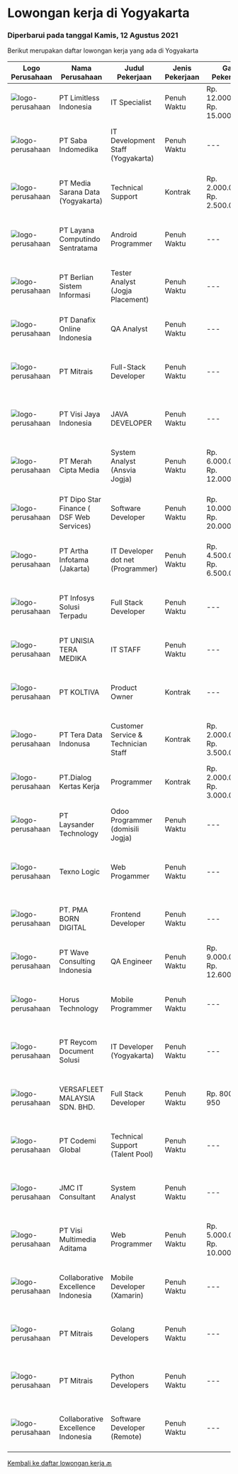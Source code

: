 
  # Lowongan kerja di Yogyakarta

  ### Diperbarui pada tanggal Kamis, 12 Agustus 2021

  Berikut merupakan daftar lowongan kerja yang ada di Yogyakarta

  |Logo Perusahaan | Nama Perusahaan | Judul Pekerjaan | Jenis Pekerjaan | Gaji Pekerjaan | Lokasi | Deskripsi | Tanggal diunggah | Pranala |
  | -------------- | --------------- | --------------- | --------- | --------- | -------------- | ------- | ----------- | ----------- |
  |![logo-perusahaan](https://image-service-cdn.seek.com.au/2be73fa00e029df249b86e389af90eecf405b3b5/ee4dce1061f3f616224767ad58cb2fc751b8d2dc)|PT Limitless Indonesia|IT Specialist|Penuh Waktu|Rp. 12.000.000-Rp. 15.000.000|Yogyakarta|The CompanyKeywords Studios is an international service provider in the global video games industry with studios in Madrid, Dublin, London, Barcelona,...|Rabu, 11 Agustus 2021|https://www.jobstreet.co.id/id/job/it-specialist-3598331?token=0~1f3cc4ed-2ea2-4daf-bf1d-fed8c40d5a91&sectionRank=1&jobId=jobstreet-id-job-3598331|
|![logo-perusahaan](https://image-service-cdn.seek.com.au/fd4e0e8b1c4e3845b01f36c504d8073041e3b470/ee4dce1061f3f616224767ad58cb2fc751b8d2dc)|PT Saba Indomedika|IT Development Staff (Yogyakarta)|Penuh Waktu|---|Yogyakarta|Deskripsi Pekerjaan Membuat program untuk kebutuhan perusahaan khususnya aplikasi Finance Memformulasikan spesifikasi program dan basic prototypes...|Selasa, 10 Agustus 2021|https://www.jobstreet.co.id/id/job/it-development-staff-yogyakarta-3585518?token=0~1f3cc4ed-2ea2-4daf-bf1d-fed8c40d5a91&sectionRank=2&jobId=jobstreet-id-job-3585518|
|![logo-perusahaan](https://image-service-cdn.seek.com.au/36a02f84cc30c2a56a2ea6a8536316d510b87f73/ee4dce1061f3f616224767ad58cb2fc751b8d2dc)|PT Media Sarana Data (Yogyakarta)|Technical Support|Kontrak|Rp. 2.000.000-Rp. 2.500.000|Yogyakarta|Kualifikasi : Usia maksimal 25 tahun, Minimal Lulusan SMK jurusan TKJ Terbiasa dengan ketinggian Bersedia bekerja secara shift dan lembur Pekerja...|Selasa, 10 Agustus 2021|https://www.jobstreet.co.id/id/job/technical-support-3597714?token=0~1f3cc4ed-2ea2-4daf-bf1d-fed8c40d5a91&sectionRank=3&jobId=jobstreet-id-job-3597714|
|![logo-perusahaan](https://image-service-cdn.seek.com.au/613f901daeb8be2d89c655ebdc2b9758473108d8/ee4dce1061f3f616224767ad58cb2fc751b8d2dc)|PT Layana Computindo Sentratama|Android Programmer|Penuh Waktu|---|Yogyakarta|Syarat: Menguasai pemrograman aplikasi Android, menggunakan Kotlin Menguasai Android Studio Memahami XML, Android SDK, Firebase, MySQL, Google API,...|Rabu, 11 Agustus 2021|https://www.jobstreet.co.id/id/job/android-programmer-3591126?token=0~1f3cc4ed-2ea2-4daf-bf1d-fed8c40d5a91&sectionRank=4&jobId=jobstreet-id-job-3591126|
|![logo-perusahaan](https://image-service-cdn.seek.com.au/ccc0df9110fd5f01c647c290b339361a3aae7efb/ee4dce1061f3f616224767ad58cb2fc751b8d2dc)|PT Berlian Sistem Informasi|Tester Analyst (Jogja Placement)|Penuh Waktu|---|Yogyakarta|Minimum Requirements : Bachelor of Computer Science / Information System or equivalent professional experience in software development and testing At...|Rabu, 11 Agustus 2021|https://www.jobstreet.co.id/id/job/tester-analyst-jogja-placement-3590211?token=0~1f3cc4ed-2ea2-4daf-bf1d-fed8c40d5a91&sectionRank=5&jobId=jobstreet-id-job-3590211|
|![logo-perusahaan](https://image-service-cdn.seek.com.au/a306aa4b262071df57a1eaec9adc441832274ebb/ee4dce1061f3f616224767ad58cb2fc751b8d2dc)|PT Danafix Online Indonesia|QA Analyst|Penuh Waktu|---|Yogyakarta|Job requirements Bachelor's Degree in Computer Science, Information Technology, Computer Engineering, and any related field Experience in Automation...|Selasa, 10 Agustus 2021|https://www.jobstreet.co.id/id/job/qa-analyst-3585478?token=0~1f3cc4ed-2ea2-4daf-bf1d-fed8c40d5a91&sectionRank=6&jobId=jobstreet-id-job-3585478|
|![logo-perusahaan](https://image-service-cdn.seek.com.au/969b0c47f133a1e0155056a5d964c63953dd6304/ee4dce1061f3f616224767ad58cb2fc751b8d2dc)|PT Mitrais|Full-Stack Developer|Penuh Waktu|---|Bali|Build your Career with Mitrais!  We're looking for experienced Full-Stack Developers to be part of our team. What will you be doing? Coding high...|Kamis, 12 Agustus 2021|https://www.jobstreet.co.id/id/job/full-stack-developer-3598582?token=0~1f3cc4ed-2ea2-4daf-bf1d-fed8c40d5a91&sectionRank=7&jobId=jobstreet-id-job-3598582|
|![logo-perusahaan](https://image-service-cdn.seek.com.au/271604a60db206de27f2dac5a79303874f1d7f2f/ee4dce1061f3f616224767ad58cb2fc751b8d2dc)|PT Visi Jaya Indonesia|JAVA DEVELOPER|Penuh Waktu|---|Jakarta Selatan|Build your Career with Eidupay!We are looking for Java Developer to be part of our team in Jakarta and Jogja.Job Reponsibility Develop a scalable and...|Rabu, 11 Agustus 2021|https://www.jobstreet.co.id/id/job/java-developer-3586630?token=0~1f3cc4ed-2ea2-4daf-bf1d-fed8c40d5a91&sectionRank=8&jobId=jobstreet-id-job-3586630|
|![logo-perusahaan](https://image-service-cdn.seek.com.au/e1dd4270f52ae8e7b91b7ebc9c6012883f212cfe/ee4dce1061f3f616224767ad58cb2fc751b8d2dc)|PT Merah Cipta Media|System Analyst (Ansvia Jogja)|Penuh Waktu|Rp. 6.000.000-Rp. 12.000.000|Sleman|JOB DESCRIPTIONS :1. Divide large computer systems into partition to allow for easy management by individual engineers...|Senin, 09 Agustus 2021|https://www.jobstreet.co.id/id/job/system-analyst-ansvia-jogja-3596766?token=0~1f3cc4ed-2ea2-4daf-bf1d-fed8c40d5a91&sectionRank=9&jobId=jobstreet-id-job-3596766|
|![logo-perusahaan](https://us.123rf.com/450wm/pavelstasevich/pavelstasevich1811/pavelstasevich181101027/112815900-stock-vector-no-image-available-icon-flat-vector.jpg?ver=6)|PT Dipo Star Finance ( DSF Web Services)|Software Developer|Penuh Waktu|Rp. 10.000.000-Rp. 20.000.000|Jakarta Pusat|Job Description Collaborate with cross-functional teams (Sales, Marketing, Hardware, Product, Mobile, DevOps, UX, Data Science, Data Engineering, QA,...|Selasa, 10 Agustus 2021|https://www.jobstreet.co.id/id/job/software-developer-3585631?token=0~1f3cc4ed-2ea2-4daf-bf1d-fed8c40d5a91&sectionRank=10&jobId=jobstreet-id-job-3585631|
|![logo-perusahaan](https://us.123rf.com/450wm/pavelstasevich/pavelstasevich1811/pavelstasevich181101027/112815900-stock-vector-no-image-available-icon-flat-vector.jpg?ver=6)|PT Artha Infotama (Jakarta)|IT Developer dot net (Programmer)|Penuh Waktu|Rp. 4.500.000-Rp. 6.500.000|Jakarta Pusat|Experience in software development using .NET, ASP, C# Experience in database application programming Experience in Reporting Database Excellent...|Selasa, 10 Agustus 2021|https://www.jobstreet.co.id/id/job/it-developer-dot-net-programmer-3597386?token=0~1f3cc4ed-2ea2-4daf-bf1d-fed8c40d5a91&sectionRank=11&jobId=jobstreet-id-job-3597386|
|![logo-perusahaan](https://image-service-cdn.seek.com.au/82d403a01c9fe504042ec15fa2581f27695b6446/ee4dce1061f3f616224767ad58cb2fc751b8d2dc)|PT Infosys Solusi Terpadu|Full Stack Developer|Penuh Waktu|---|Jakarta Pusat|Work with development teams and product managers to ideate software solutions. Design client-side and server-side architecture. Build the front-end of...|Senin, 09 Agustus 2021|https://www.jobstreet.co.id/id/job/full-stack-developer-3589835?token=0~1f3cc4ed-2ea2-4daf-bf1d-fed8c40d5a91&sectionRank=12&jobId=jobstreet-id-job-3589835|
|![logo-perusahaan](https://image-service-cdn.seek.com.au/76145e692f6b39aa1d40167957a970cd6ba1f7a3/ee4dce1061f3f616224767ad58cb2fc751b8d2dc)|PT UNISIA TERA MEDIKA|IT STAFF|Penuh Waktu|---|Sleman|PT UNISIA TERA MEDIKAadalah anak perusahaan PT Unisia Medika Farma – Rumah Sakit “JIH” yang bergerak di bidang Teknologi Informasi untuk Sistem...|Jumat, 06 Agustus 2021|https://www.jobstreet.co.id/id/job/it-staff-3595277?token=0~1f3cc4ed-2ea2-4daf-bf1d-fed8c40d5a91&sectionRank=13&jobId=jobstreet-id-job-3595277|
|![logo-perusahaan](https://image-service-cdn.seek.com.au/c722a803b1d921d6d97b57b4df8a14b7a3bb09c5/ee4dce1061f3f616224767ad58cb2fc751b8d2dc)|PT KOLTIVA|Product Owner|Kontrak|---|Yogyakarta|Responsibilities:Product Owner responsibility is to ensures their products offer optimal value to potential customers. Interface with customers,...|Jumat, 06 Agustus 2021|https://www.jobstreet.co.id/id/job/product-owner-3582719?token=0~1f3cc4ed-2ea2-4daf-bf1d-fed8c40d5a91&sectionRank=14&jobId=jobstreet-id-job-3582719|
|![logo-perusahaan](https://image-service-cdn.seek.com.au/a0bb372251f3200733a3d47ff2480ae6bf58bbc6/ee4dce1061f3f616224767ad58cb2fc751b8d2dc)|PT Tera Data Indonusa|Customer Service & Technician Staff|Kontrak|Rp. 2.000.000-Rp. 3.500.000|Palembang|Deskripsi Pekerjaan: Fast respon dalam menerima keluhan pelanggan. Menerima dan menjawab telepon masuk. Mampu bekerjasama dengan divisi lain termasuk...|Kamis, 05 Agustus 2021|https://www.jobstreet.co.id/id/job/customer-service-technician-staff-3594542?token=0~1f3cc4ed-2ea2-4daf-bf1d-fed8c40d5a91&sectionRank=15&jobId=jobstreet-id-job-3594542|
|![logo-perusahaan](https://image-service-cdn.seek.com.au/ff483d2b6f19b91184401d751dabe60fa1c98adb/ee4dce1061f3f616224767ad58cb2fc751b8d2dc)|PT.Dialog Kertas Kerja|Programmer|Kontrak|Rp. 2.000.000-Rp. 3.000.000|Yogyakarta|Back End Programmer :Deskripsi Pekerjaan : Membuat spesifikasi teknis dari suatu program (software), aplikasi atau sistem; Melakukan perancangan dan...|Jumat, 06 Agustus 2021|https://www.jobstreet.co.id/id/job/programmer-3587369?token=0~1f3cc4ed-2ea2-4daf-bf1d-fed8c40d5a91&sectionRank=16&jobId=jobstreet-id-job-3587369|
|![logo-perusahaan](https://image-service-cdn.seek.com.au/188a74a077f27d8848c0d2064a064a4fe1c3bbf1/ee4dce1061f3f616224767ad58cb2fc751b8d2dc)|PT Laysander Technology|Odoo Programmer (domisili Jogja)|Penuh Waktu|---|Yogyakarta|Suka Coding, User Friendly Oriented, Develop Program yang berdampak bagi orang banyak?Jadilah Odoo Developer di Laysander Practical Business...|Sabtu, 07 Agustus 2021|https://www.jobstreet.co.id/id/job/odoo-programmer-domisili-jogja-3584253?token=0~1f3cc4ed-2ea2-4daf-bf1d-fed8c40d5a91&sectionRank=17&jobId=jobstreet-id-job-3584253|
|![logo-perusahaan](https://us.123rf.com/450wm/pavelstasevich/pavelstasevich1811/pavelstasevich181101027/112815900-stock-vector-no-image-available-icon-flat-vector.jpg?ver=6)|Texno Logic|Web Progammer|Penuh Waktu|---|Bantul|Kualifikasi: Pengalaman minimal 2 tahun di bidang yang sama Memiliki keinginan belajar yang kuat  Dapat bekerja sama dan berkolaborasi aktif dengan...|Selasa, 10 Agustus 2021|https://www.jobstreet.co.id/id/job/web-progammer-3597417?token=0~1f3cc4ed-2ea2-4daf-bf1d-fed8c40d5a91&sectionRank=18&jobId=jobstreet-id-job-3597417|
|![logo-perusahaan](https://image-service-cdn.seek.com.au/b06d4c41949c7f6fab191a47bd15ecde816cdbde/ee4dce1061f3f616224767ad58cb2fc751b8d2dc)|PT. PMA BORN DIGITAL|Frontend Developer|Penuh Waktu|---|Yogyakarta|We are looking for a frontend developer: You have expert knowledge of JavaScript, HTML/CSS and CSS preprocessors (SASS) You have experience with...|Minggu, 08 Agustus 2021|https://www.jobstreet.co.id/id/job/frontend-developer-3589759?token=0~1f3cc4ed-2ea2-4daf-bf1d-fed8c40d5a91&sectionRank=19&jobId=jobstreet-id-job-3589759|
|![logo-perusahaan](https://image-service-cdn.seek.com.au/d2e13c1755cfcfdfcb7b7635f1ecbc768f39f325/ee4dce1061f3f616224767ad58cb2fc751b8d2dc)|PT Wave Consulting Indonesia|QA Engineer|Penuh Waktu|Rp. 9.000.000-Rp. 12.600.000|Jakarta Barat|Job Highlights Young and energetic team, with attractive package Employee's Growth Flexible Working Place Allow WFH Provide Medical, BPJS TK, Tax PPh...|Jumat, 06 Agustus 2021|https://www.jobstreet.co.id/id/job/qa-engineer-3595209?token=0~1f3cc4ed-2ea2-4daf-bf1d-fed8c40d5a91&sectionRank=20&jobId=jobstreet-id-job-3595209|
|![logo-perusahaan](https://us.123rf.com/450wm/pavelstasevich/pavelstasevich1811/pavelstasevich181101027/112815900-stock-vector-no-image-available-icon-flat-vector.jpg?ver=6)|Horus Technology|Mobile Programmer|Penuh Waktu|---|Yogyakarta|Kualfiikasi: Minimal pendidikan S1 Teknik Informatika / Sistem Informasi  Menguasai Mobile Backend (Android); React Native / Android Studio / Flutter...|Selasa, 10 Agustus 2021|https://www.jobstreet.co.id/id/job/mobile-programmer-3597974?token=0~1f3cc4ed-2ea2-4daf-bf1d-fed8c40d5a91&sectionRank=21&jobId=jobstreet-id-job-3597974|
|![logo-perusahaan](https://image-service-cdn.seek.com.au/ecf6d71f6299b6febdc8e2a576a705f0519ee0ee/ee4dce1061f3f616224767ad58cb2fc751b8d2dc)|PT Reycom Document Solusi|IT Developer (Yogyakarta)|Penuh Waktu|---|Yogyakarta|Qualfication Candidate must possess at least Bachelor's Degree in Engineering (Computer/Telecommunication), Computer Science/Information Technology or...|Sabtu, 07 Agustus 2021|https://www.jobstreet.co.id/id/job/it-developer-yogyakarta-3584243?token=0~1f3cc4ed-2ea2-4daf-bf1d-fed8c40d5a91&sectionRank=22&jobId=jobstreet-id-job-3584243|
|![logo-perusahaan](https://image-service-cdn.seek.com.au/00549c23353df13ea823b9c1e5ee414bcabdc502/ee4dce1061f3f616224767ad58cb2fc751b8d2dc)|VERSAFLEET MALAYSIA SDN. BHD.|Full Stack Developer|Penuh Waktu|Rp. 800-Rp. 950|Jakarta Raya|FULL STACK DEVELOPERWe are looking for sharp, creative folks who learn fast and are independent to join a tech-savvy team of geeks full of energy,...|Jumat, 06 Agustus 2021|https://www.jobstreet.co.id/id/job/full-stack-developer-4628952/origin/my?token=0~1f3cc4ed-2ea2-4daf-bf1d-fed8c40d5a91&sectionRank=23&jobId=jobstreet-my-job-4628952|
|![logo-perusahaan](https://image-service-cdn.seek.com.au/8149326804c05fbb07b7e748fec1155fc8788f12/ee4dce1061f3f616224767ad58cb2fc751b8d2dc)|PT Codemi Global|Technical Support (Talent Pool)|Penuh Waktu|---|Yogyakarta|Assist customers and users with their enquiries and complaints. Create tickets of requests, questions and complaints, assign the tickets to the...|Rabu, 04 Agustus 2021|https://www.jobstreet.co.id/id/job/technical-support-talent-pool-3592925?token=0~1f3cc4ed-2ea2-4daf-bf1d-fed8c40d5a91&sectionRank=24&jobId=jobstreet-id-job-3592925|
|![logo-perusahaan](https://image-service-cdn.seek.com.au/a2204a6f248fedfcfbb4d393e68e7d11a2931c9a/ee4dce1061f3f616224767ad58cb2fc751b8d2dc)|JMC IT Consultant|System Analyst|Penuh Waktu|---|Bantul|Greetings!We are growing IT Consultant that focused on E-Gov industry. Within 12 years, we are already helping more than 300 IT development in...|Kamis, 05 Agustus 2021|https://www.jobstreet.co.id/id/job/system-analyst-3581615?token=0~1f3cc4ed-2ea2-4daf-bf1d-fed8c40d5a91&sectionRank=25&jobId=jobstreet-id-job-3581615|
|![logo-perusahaan](https://image-service-cdn.seek.com.au/b8528c389ba1b59ec14f571684d5a518b5b2a7b1/ee4dce1061f3f616224767ad58cb2fc751b8d2dc)|PT Visi Multimedia Aditama|Web Programmer|Penuh Waktu|Rp. 5.000.000-Rp. 10.000.000|Bali|Requirements: Candidate must possess at least a Diploma, Bachelor's Degree, Art/ Design/ Creative Multimedia, Computer Science/Information Technology,...|Minggu, 08 Agustus 2021|https://www.jobstreet.co.id/id/job/web-programmer-3589307?token=0~1f3cc4ed-2ea2-4daf-bf1d-fed8c40d5a91&sectionRank=26&jobId=jobstreet-id-job-3589307|
|![logo-perusahaan](https://image-service-cdn.seek.com.au/7145b1ba6bc0dbd678e2bf86d776dd2b1b9b81f6/ee4dce1061f3f616224767ad58cb2fc751b8d2dc)|Collaborative Excellence Indonesia|Mobile Developer (Xamarin)|Penuh Waktu|---|Jakarta Raya|Responsibilities: Capable of understanding and delivering development according to plan Understanding software development lifecycle, solution,...|Sabtu, 07 Agustus 2021|https://www.jobstreet.co.id/id/job/mobile-developer-xamarin-3587938?token=0~1f3cc4ed-2ea2-4daf-bf1d-fed8c40d5a91&sectionRank=27&jobId=jobstreet-id-job-3587938|
|![logo-perusahaan](https://image-service-cdn.seek.com.au/969b0c47f133a1e0155056a5d964c63953dd6304/ee4dce1061f3f616224767ad58cb2fc751b8d2dc)|PT Mitrais|Golang Developers|Penuh Waktu|---|Bali|Build your Career with Mitrais!We're looking for experienced Golang Developers to be part of our team. What will you be doing? Liaising with...|Jumat, 06 Agustus 2021|https://www.jobstreet.co.id/id/job/golang-developers-3587780?token=0~1f3cc4ed-2ea2-4daf-bf1d-fed8c40d5a91&sectionRank=28&jobId=jobstreet-id-job-3587780|
|![logo-perusahaan](https://image-service-cdn.seek.com.au/969b0c47f133a1e0155056a5d964c63953dd6304/ee4dce1061f3f616224767ad58cb2fc751b8d2dc)|PT Mitrais|Python Developers|Penuh Waktu|---|Jakarta Raya|Build your Career with Mitrais !  We're looking for experienced Python Developers to be part of our team. What will you be doing?  Liasing with...|Jumat, 06 Agustus 2021|https://www.jobstreet.co.id/id/job/python-developers-3582489?token=0~1f3cc4ed-2ea2-4daf-bf1d-fed8c40d5a91&sectionRank=29&jobId=jobstreet-id-job-3582489|
|![logo-perusahaan](https://image-service-cdn.seek.com.au/7145b1ba6bc0dbd678e2bf86d776dd2b1b9b81f6/ee4dce1061f3f616224767ad58cb2fc751b8d2dc)|Collaborative Excellence Indonesia|Software Developer (Remote)|Penuh Waktu|---|Jawa Timur|Responsibilities: Work with Product Management and Products Engineering teams to design, develop, maintain and enhance web-based and mobile-based...|Sabtu, 07 Agustus 2021|https://www.jobstreet.co.id/id/job/software-developer-remote-3587937?token=0~1f3cc4ed-2ea2-4daf-bf1d-fed8c40d5a91&sectionRank=30&jobId=jobstreet-id-job-3587937|


  [Kembali ke daftar lowongan kerja 🔙](../README.md#daftar-lowongan-kerja)
  